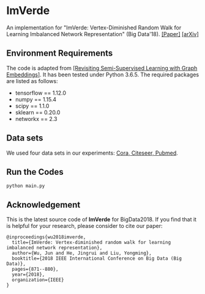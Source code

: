 # ImVerde
An implementation for "ImVerde: Vertex-Diminished Random Walk for Learning Imbalanced Network Representation" (Big Data'18). [[Paper]](https://ieeexplore.ieee.org/document/8622603) [[arXiv]](https://arxiv.org/pdf/1804.09222.pdf)

## Environment Requirements
The code is adapted from [[Revisiting Semi-Supervised Learning with Graph Embeddings]](https://github.com/kimiyoung/planetoid). It has been tested under Python 3.6.5. The required packages are listed as follows:
* tensorflow == 1.12.0
* numpy == 1.15.4
* scipy == 1.1.0
* sklearn == 0.20.0
* networkx == 2.3

## Data sets
We used four data sets in our experiments: [Cora, Citeseer, Pubmed](https://github.com/kimiyoung/planetoid/tree/master/data).

## Run the Codes
```
python main.py
```

## Acknowledgement
This is the latest source code of **ImVerde** for BigData2018. If you find that it is helpful for your research, please consider to cite our paper:

```
@inproceedings{wu2018imverde,
  title={ImVerde: Vertex-diminished random walk for learning imbalanced network representation},
  author={Wu, Jun and He, Jingrui and Liu, Yongming},
  booktitle={2018 IEEE International Conference on Big Data (Big Data)},
  pages={871--880},
  year={2018},
  organization={IEEE}
}
```
